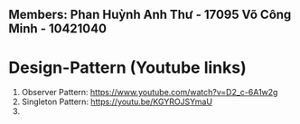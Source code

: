 ## Members: Phan Huỳnh Anh Thư - 17095 Võ Công Minh - 10421040
# Design-Pattern (Youtube links)
1. Observer Pattern: https://www.youtube.com/watch?v=D2_c-6A1w2g
2. Singleton Pattern: https://youtu.be/KGYROJSYmaU
3. 
